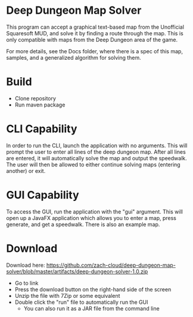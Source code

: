 # Deep Dungeon Map Solver

This program can accept a graphical text-based map from the Unofficial Squaresoft MUD,
and solve it by finding a route through the map. This is only compatible with maps 
from the Deep Dungeon area of the game.

For more details, see the Docs folder, where there is a spec of this map, samples,
 and a generalized algorithm for solving them.

# Build

- Clone repository
- Run maven package

# CLI Capability

In order to run the CLI, launch the application with no arguments. This will prompt the
user to enter all lines of the deep dungeon map. After all lines are entered, it will
automatically solve the map and output the speedwalk. The user will then be allowed to either
continue solving maps (entering another) or exit.

# GUI Capability

To access the GUI, run the application with the "gui" argument. This
will open up a JavaFX application which allows you to enter a map,
press generate, and get a speedwalk. There is also an example map.


# Download

Download here: https://github.com/zach-cloud/deep-dungeon-map-solver/blob/master/artifacts/deep-dungeon-solver-1.0.zip

- Go to link
- Press the download button on the right-hand side of the screen
- Unzip the file with 7Zip or some equivalent
- Double click the "run" file to automatically run the GUI
    - You can also run it as a JAR file from the command line